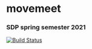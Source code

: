 # movemeet

### SDP spring semester 2021

[![Build Status](https://api.cirrus-ci.com/github/warringt/bootcamp.svg)](https://cirrus-ci.com/github/warringt/bootcamp)